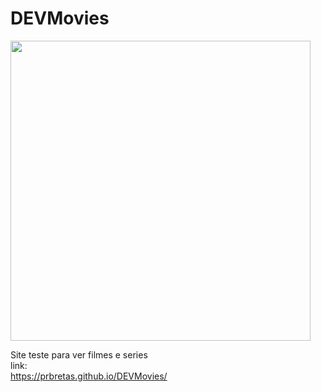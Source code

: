 # DEVMovies

<img style="width:480; height: 480" src="https://giphy.com/embed/3o7rc0qU6m5hneMsuc"  />


Site teste para ver filmes e series
<br>
link:
<br>
https://prbretas.github.io/DEVMovies/
